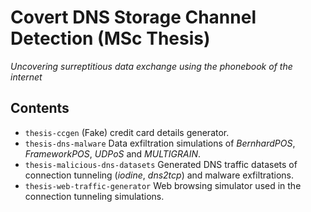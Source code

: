 # Covert DNS Storage Channel Detection (MSc Thesis)
*Uncovering surreptitious data exchange using the phonebook of the internet*

## Contents
 - `thesis-ccgen` (Fake) credit card details generator.
 - `thesis-dns-malware` Data exfiltration simulations of *BernhardPOS*, *FrameworkPOS*, *UDPoS* and *MULTIGRAIN*.
 - `thesis-malicious-dns-datasets` Generated DNS traffic datasets of connection tunneling (*iodine*, *dns2tcp*) and malware exfiltrations.
 - `thesis-web-traffic-generator` Web browsing simulator used in the connection tunneling simulations.
